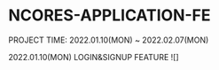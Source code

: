 # NCORES-APPLICATION-FE
PROJECT TIME: 2022.01.10(MON) ~ 2022.02.07(MON)


2022.01.10(MON)
LOGIN&SIGNUP FEATURE
![]
